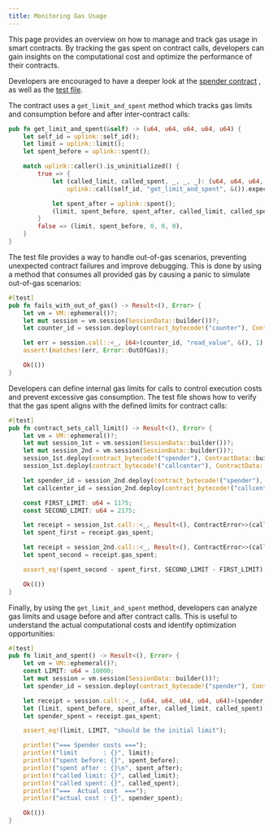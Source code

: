 ```yaml
---
title: Monitoring Gas Usage
---
```


This page provides an overview on how to manage and track gas usage in smart contracts. By tracking the gas spent on contract calls, developers can gain insights on the computational cost and optimize the performance of their contracts.

Developers are encouraged to have a deeper look at the <a href="https://github.com/dusk-network/piecrust/blob/main/contracts/spender/src/lib.rs" target="_blank" >spender contract</a> , as well as the <a href="https://github.com/dusk-network/piecrust/blob/main/piecrust/tests/spender.rs" target="_blank">test file</a>.


The contract uses a  ```get_limit_and_spent``` method which tracks gas limits and consumption before and after inter-contract calls:

```rust
pub fn get_limit_and_spent(&self) -> (u64, u64, u64, u64, u64) {
    let self_id = uplink::self_id();
    let limit = uplink::limit();
    let spent_before = uplink::spent();

    match uplink::caller().is_uninitialized() {
        true => {
            let (called_limit, called_spent, _, _, _): (u64, u64, u64, u64, u64) = 
                uplink::call(self_id, "get_limit_and_spent", &()).expect("Self query should succeed");

            let spent_after = uplink::spent();
            (limit, spent_before, spent_after, called_limit, called_spent)
        }
        false => (limit, spent_before, 0, 0, 0),
    }
}
```

The test file  provides a way to handle out-of-gas scenarios, preventing unexpected contract failures and improve debugging. This is done by using a method that consumes all provided gas by causing a panic to simulate out-of-gas scenarios:

```rust
#[test]
pub fn fails_with_out_of_gas() -> Result<(), Error> {
    let vm = VM::ephemeral()?;
    let mut session = vm.session(SessionData::builder())?;
    let counter_id = session.deploy(contract_bytecode!("counter"), ContractData::builder().owner(OWNER), LIMIT)?;

    let err = session.call::<_, i64>(counter_id, "read_value", &(), 1).expect_err("should error with no gas");
    assert!(matches!(err, Error::OutOfGas));

    Ok(())
}
```

Developers can define internal gas limits for calls to control execution costs and prevent excessive gas consumption. 
The test file shows how to verify that the gas spent aligns with the defined limits for contract calls:

```rust
#[test]
pub fn contract_sets_call_limit() -> Result<(), Error> {
    let vm = VM::ephemeral()?;
    let mut session_1st = vm.session(SessionData::builder())?;
    let mut session_2nd = vm.session(SessionData::builder())?;
    session_1st.deploy(contract_bytecode!("spender"), ContractData::builder().owner(OWNER), LIMIT)?;
    session_1st.deploy(contract_bytecode!("callcenter"), ContractData::builder().owner(OWNER), LIMIT)?;

    let spender_id = session_2nd.deploy(contract_bytecode!("spender"), ContractData::builder().owner(OWNER), LIMIT)?;
    let callcenter_id = session_2nd.deploy(contract_bytecode!("callcenter"), ContractData::builder().owner(OWNER), LIMIT)?;

    const FIRST_LIMIT: u64 = 1175;
    const SECOND_LIMIT: u64 = 2175;

    let receipt = session_1st.call::<_, Result<(), ContractError>>(callcenter_id, "call_spend_with_limit", &(spender_id, FIRST_LIMIT), LIMIT)?;
    let spent_first = receipt.gas_spent;

    let receipt = session_2nd.call::<_, Result<(), ContractError>>(callcenter_id, "call_spend_with_limit", &(spender_id, SECOND_LIMIT), LIMIT)?;
    let spent_second = receipt.gas_spent;

    assert_eq!(spent_second - spent_first, SECOND_LIMIT - FIRST_LIMIT);

    Ok(())
}
```

Finally, by using the ```get_limit_and_spent``` method, developers can analyze gas limits and usage before and after contract calls. This is useful to understand the actual computational costs and identify optimization opportunities:

```rust
#[test]
pub fn limit_and_spent() -> Result<(), Error> {
    let vm = VM::ephemeral()?;
    const LIMIT: u64 = 10000;
    let mut session = vm.session(SessionData::builder())?;
    let spender_id = session.deploy(contract_bytecode!("spender"), ContractData::builder().owner(OWNER), LIMIT)?;

    let receipt = session.call::<_, (u64, u64, u64, u64, u64)>(spender_id, "get_limit_and_spent", &(), LIMIT)?;
    let (limit, spent_before, spent_after, called_limit, called_spent) = receipt.data;
    let spender_spent = receipt.gas_spent;

    assert_eq!(limit, LIMIT, "should be the initial limit");

    println!("=== Spender costs ===");
    println!("limit       : {}", limit);
    println!("spent before: {}", spent_before);
    println!("spent after : {}\n", spent_after);
    println!("called limit: {}", called_limit);
    println!("called spent: {}", called_spent);
    println!("===  Actual cost  ===");
    println!("actual cost : {}", spender_spent);

    Ok(())
}
```